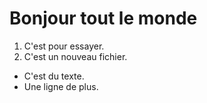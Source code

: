 # Bonjour tout le monde
1. C'est pour essayer.
2. C'est un nouveau fichier.
- C'est du texte.
- Une ligne de plus.
